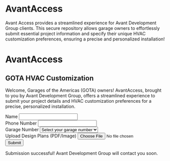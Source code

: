 # AvantAccess
Avant Access provides a streamlined experience for Avant Development Group clients. This secure repository allows garage owners to effortlessly submit essential project information and specify their unique HVAC customization preferences, ensuring a precise and personalized installation!

<html lang="en">
<head>
    <meta charset="UTF-8">
    <meta name="viewport" content="width=device-width, initial-scale=1.0">
    <title>AvantAccess - GOTA HVAC Customization</title>
    <script src="https://cdn.tailwindcss.com"></script>
</head>
<body class="bg-gray-100 flex items-center justify-center min-h-screen">
    <div class="bg-white p-8 rounded-lg shadow-lg w-full max-w-md">
        <h1 class="text-2xl font-bold mb-2 text-center">AvantAccess</h1>
        <h2 class="text-xl font-semibold mb-4 text-center">GOTA HVAC Customization</h2>
        <p class="mb-6 text-gray-600">Welcome, Garages of the Americas (GOTA) owners! AvantAccess, brought to you by Avant Development Group, offers a streamlined experience to submit your project details and HVAC customization preferences for a precise, personalized installation.</p>
        <form id="hvacForm" enctype="multipart/form-data" class="space-y-4">
            <div>
                <label for="name" class="block text-sm font-medium text-gray-700">Name</label>
                <input type="text" id="name" name="name" required class="mt-1 p-2 w-full border rounded-md focus:ring focus:ring-blue-300">
            </div>
            <div>
                <label for="phone" class="block text-sm font-medium text-gray-700">Phone Number</label>
                <input type="tel" id="phone" name="phone" required class="mt-1 p-2 w-full border rounded-md focus:ring focus:ring-blue-300">
            </div>
            <div>
                <label for="garage" class="block text-sm font-medium text-gray-700">Garage Number</label>
                <select id="garage" name="garage" required class="mt-1 p-2 w-full border rounded-md focus:ring focus:ring-blue-300">
                    <option value="" disabled selected>Select your garage number</option>
                    <optgroup label="Building 4">
                        <option value="402">402</option>
                        <option value="404">404</option>
                        <option value="406">406</option>
                        <option value="408">408</option>
                        <option value="410">410</option>
                        <option value="412">412</option>
                        <option value="414">414</option>
                    </optgroup>
                    <optgroup label="Building 5">
                        <option value="502">502</option>
                        <option value="504">504</option>
                        <option value="506">506</option>
                        <option value="508">508</option>
                        <option value="510">510</option>
                        <option value="512">512</option>
                        <option value="514">514</option>
                        <option value="516">516</option>
                    </optgroup>
                    <optgroup label="Building 6">
                        <option value="602">602</option>
                        <option value="604">604</option>
                        <option value="606">606</option>
                        <option value="608">608</option>
                        <option value="610">610</option>
                        <option value="612">612</option>
                        <option value="614">614</option>
                    </optgroup>
                    <optgroup label="Building 8">
                        <option value="802">802</option>
                        <option value="803">803</option>
                        <option value="804">804</option>
                        <option value="805">805</option>
                        <option value="806">806</option>
                        <option value="807">807</option>
                        <option value="808">808</option>
                        <option value="809">809</option>
                        <option value="810">810</option>
                        <option value="811">811</option>
                        <option value="812">812</option>
                        <option value="813">813</option>
                    </optgroup>
                    <optgroup label="Building 9">
                        <option value="901">901</option>
                        <option value="902">902</option>
                        <option value="903">903</option>
                        <option value="904">904</option>
                        <option value="905">905</option>
                        <option value="906">906</option>
                        <option value="907">907</option>
                        <option value="908">908</option>
                        <option value="909">909</option>
                        <option value="910">910</option>
                        <option value="911">911</option>
                        <option value="912">912</option>
                        <option value="913">913</option>
                        <option value="914">914</option>
                        <option value="915">915</option>
                        <option value="916">916</option>
                    </optgroup>
                </select>
            </div>
            <div>
                <label for="design" class="block text-sm font-medium text-gray-700">Upload Design Plans (PDF/Image)</label>
                <input type="file" id="design" name="design" accept=".pdf,.jpg,.png" class="mt-1 p-2 w-full border rounded-md">
            </div>
            <button type="submit" class="w-full bg-blue-600 text-white p-2 rounded-md hover:bg-blue-700">Submit</button>
        </form>
        <p id="status" class="mt-4 text-center text-green-600 hidden">Submission successful! Avant Development Group will contact you soon.</p>
    </div>
    <script src="https://www.gstatic.com/firebasejs/9.6.1/firebase-app.js"></script>
    <script src="https://www.gstatic.com/firebasejs/9.6.1/firebase-storage.js"></script>
    <script>
      const firebaseConfig = 
  apiKey: "AIzaSyD3E7VY46cWK-4oKC6ZnSFNGZsg9jN3q0Q",
  authDomain: "avant-access-hub-461ee.firebaseapp.com",
  projectId: "avant-access-hub-461ee",
  storageBucket: avant-access-hub-461ee.appspot.com
  messagingSenderId: "134634908235",
  appId: "1:134634908235:web:25252f40e0fe472d8f3bce",
  measurementId: "G-LNHWJMHEY8"


;</body>
</html>
